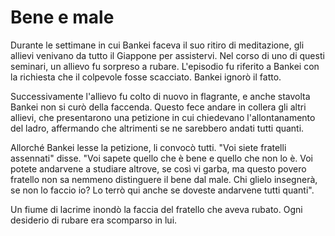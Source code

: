 # Bene e male

Durante le settimane in cui Bankei faceva il suo ritiro di meditazione, gli allievi venivano da tutto il Giappone per assistervi. Nel corso di uno di questi seminari, un allievo fu sorpreso a rubare. L'episodio fu riferito a Bankei con la richiesta che il colpevole fosse scacciato. Bankei ignorò il fatto.

Successivamente l'allievo fu colto di nuovo in flagrante, e anche stavolta Bankei non si curò della faccenda. Questo fece andare in collera gli altri allievi, che presentarono una petizione in cui chiedevano l'allontanamento del ladro, affermando che altrimenti se ne sarebbero andati tutti quanti.

Allorché Bankei lesse la petizione, li convocò tutti. "Voi siete fratelli assennati" disse. "Voi sapete quello che è bene e quello che non lo è. Voi potete andarvene a studiare altrove, se così vi garba, ma questo povero fratello non sa nemmeno distinguere il bene dal male. Chi glielo insegnerà, se non lo faccio io? Lo terrò qui anche se doveste andarvene tutti quanti".

Un fiume di lacrime inondò la faccia del fratello che aveva rubato. Ogni desiderio di rubare era scomparso in lui.